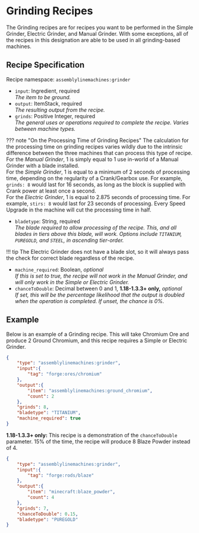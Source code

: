 # Grinding Recipes

The Grinding recipes are for recipes you want to be performed in the Simple Grinder, Electric Grinder, and Manual Grinder. With some exceptions, all of the recipes in this designation are able to be used in all grinding-based machines.

## Recipe Specification

Recipe namespace: `assemblylinemachines:grinder`

- `input`: Ingredient, required  
*The item to be ground.*
- `output`: ItemStack, required  
*The resulting output from the recipe.*
- `grinds`: Positive Integer, required  
*The general uses or operations required to complete the recipe. Varies between machine types.*

??? note "On the Processing Time of Grinding Recipes"
    The calculation for the processing time on grinding recipes varies wildly due to the intrinsic difference between the three machines that can process this type of recipe.  
    For the *Manual Grinder*, 1 is simply equal to 1 use in-world of a Manual Grinder with a blade installed.  
    For the *Simple Grinder*, 1 is equal to a minimum of 2 seconds of processing time, depending on the regularity of a Crank/Gearbox use. For example, `grinds: 8` would last for 16 seconds, as long as the block is supplied with Crank power at least once a second.  
    For the *Electric Grinder*, 1 is equal to 2.875 seconds of processing time. For example, `stirs: 8` would last for 23 seconds of processing. Every Speed Upgrade in the machine will cut the processing time in half.

- `bladetype`: String, required  
*The blade required to allow processing of the recipe. This, and all blades in tiers above this blade, will work. Options include `TITANIUM`, `PUREGOLD`, and `STEEL`, in ascending tier-order.*

!!! tip
    The Electric Grinder does not have a blade slot, so it will always pass the check for correct blade regardless of the recipe.

- `machine_required`: Boolean, *optional*  
*If this is set to true, the recipe will not work in the Manual Grinder, and will only work in the Simple or Electric Grinder.*  
- `chanceToDouble`: Decimal between 0 and 1, **1.18-1.3.3+ only,** *optional*  
*If set, this will be the percentage likelihood that the output is doubled when the operation is completed. If unset, the chance is 0%.*

## Example

Below is an example of a Grinding recipe. This will take Chromium Ore and produce 2 Ground Chromium, and this recipe requires a Simple or Electric Grinder.

``` json
{
	"type": "assemblylinemachines:grinder",
	"input":{
		"tag": "forge:ores/chromium"
	},
	"output":{
		"item": "assemblylinemachines:ground_chromium",
		"count": 2
	},
	"grinds": 8,
	"bladetype": "TITANIUM",
	"machine_required": true
}
```

**1.18-1.3.3+ only:** This recipe is a demonstration of the `chanceToDouble` parameter. 15% of the time, the recipe will produce 8 Blaze Powder instead of 4.

``` json
{
	"type": "assemblylinemachines:grinder",
	"input":{
		"tag": "forge:rods/blaze"
	},
	"output":{
		"item": "minecraft:blaze_powder",
		"count": 4
	},
	"grinds": 7,
	"chanceToDouble": 0.15,
	"bladetype": "PUREGOLD"
}
```